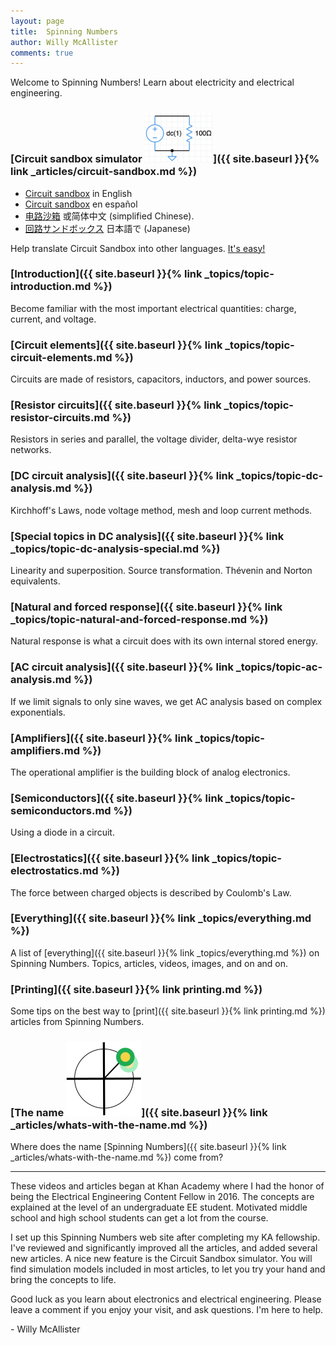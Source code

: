 ```yaml
--- 
layout: page
title:  Spinning Numbers 
author: Willy McAllister
comments: true
---
```


Welcome to Spinning Numbers! Learn about electricity and electrical engineering.  

### [Circuit sandbox simulator <img class="sn-logo" src="/i/circuit_sandbox.png" alt="circuit sandbox" height="80px">]({{ site.baseurl }}{% link _articles/circuit-sandbox.md %})

* [Circuit sandbox](https://spinningnumbers.org/circuit-sandbox/index.html) in English
* [Circuit sandbox](https://spinningnumbers.org/circuit-sandbox/index-es.html) en español
* [电路沙箱](https://spinningnumbers.org/circuit-sandbox/index-zh.html) 或简体中文 (simplified Chinese).
* [回路サンドボックス](https://spinningnumbers.org/circuit-sandbox/index-ja.html) 日本語で (Japanese)
 
Help translate Circuit Sandbox into other languages. [It's easy!](a/circuit-sandbox.html#translation)

### [Introduction]({{ site.baseurl }}{% link _topics/topic-introduction.md %})
Become familiar with the most important electrical quantities: charge, current, and voltage.

### [Circuit elements]({{ site.baseurl }}{% link _topics/topic-circuit-elements.md %})
Circuits are made of resistors, capacitors, inductors, and power sources.

### [Resistor circuits]({{ site.baseurl }}{% link _topics/topic-resistor-circuits.md %})
Resistors in series and parallel, the voltage divider, delta-wye resistor networks.

### [DC circuit analysis]({{ site.baseurl }}{% link _topics/topic-dc-analysis.md %})
Kirchhoff's Laws, node voltage method, mesh and loop current methods. 

### [Special topics in DC analysis]({{ site.baseurl }}{% link _topics/topic-dc-analysis-special.md %})
Linearity and superposition. Source transformation. Thévenin and Norton equivalents.

### [Natural and forced response]({{ site.baseurl }}{% link _topics/topic-natural-and-forced-response.md %})
Natural response is what a circuit does with its own internal stored energy.  

### [AC circuit analysis]({{ site.baseurl }}{% link _topics/topic-ac-analysis.md %})
If we limit signals to only sine waves, we get AC analysis based on complex exponentials. 

### [Amplifiers]({{ site.baseurl }}{% link _topics/topic-amplifiers.md %})
The operational amplifier is the building block of analog electronics.

### [Semiconductors]({{ site.baseurl }}{% link _topics/topic-semiconductors.md %}) 
Using a diode in a circuit.

### [Electrostatics]({{ site.baseurl }}{% link _topics/topic-electrostatics.md %})  
The force between charged objects is described by Coulomb's Law.

### [Everything]({{ site.baseurl }}{% link _topics/everything.md %})
A list of [everything]({{ site.baseurl }}{% link _topics/everything.md %}) on Spinning Numbers. Topics, articles, videos, images, and on and on.

### [Printing]({{ site.baseurl }}{% link printing.md %})  
Some tips on the best way to [print]({{ site.baseurl }}{% link printing.md %}) articles from Spinning Numbers.

### [The name <img class="sn-logo" src="/i/sn_logo2.svg">]({{ site.baseurl }}{% link _articles/whats-with-the-name.md %})     
Where does the name [Spinning Numbers]({{ site.baseurl }}{% link _articles/whats-with-the-name.md %}) come from?

----

These videos and articles began at Khan Academy where I had the honor of being the Electrical Engineering Content Fellow in 2016. The concepts are explained at the level of an undergraduate EE student. Motivated middle school and high school students can get a lot from the course. 

I set up this Spinning Numbers web site after completing my KA fellowship. I've reviewed and significantly improved all the articles, and added several new articles. A nice new feature is the Circuit Sandbox simulator. You will find simulation models included in most articles, to let you try your hand and bring the concepts to life. 

Good luck as you learn about electronics and electrical engineering. Please leave a comment if you enjoy your visit, and ask questions. I'm here to help.

   \- Willy McAllister

